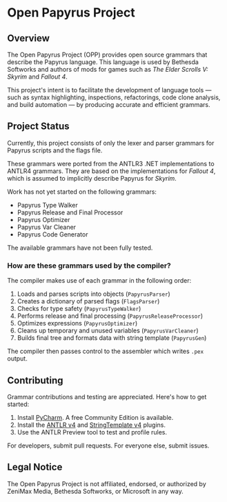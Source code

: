 # Open Papyrus Project

## Overview

The Open Papyrus Project (OPP) provides open source grammars that describe the 
Papyrus language. This language is used by Bethesda Softworks and authors of
mods for games such as *The Elder Scrolls V: Skyrim* and *Fallout 4*.

This project's intent is to facilitate the development of language tools &mdash;
such as syntax highlighting, inspections, refactorings, code clone analysis, and
build automation &mdash; by producing accurate and efficient grammars.

## Project Status

Currently, this project consists of only the lexer and parser grammars for
Papyrus scripts and the flags file.

These grammars were ported from the ANTLR3 .NET implementations to ANTLR4
grammars. They are based on the implementations for *Fallout 4*, which is
assumed to implicitly describe Papyrus for *Skyrim*.

Work has not yet started on the following grammars:

- Papyrus Type Walker
- Papyrus Release and Final Processor
- Papyrus Optimizer
- Papyrus Var Cleaner
- Papyrus Code Generator

The available grammars have not been fully tested.

### How are these grammars used by the compiler?

The compiler makes use of each grammar in the following order:

1. Loads and parses scripts into objects (`PapyrusParser`)
2. Creates a dictionary of parsed flags (`FlagsParser`)
3. Checks for type safety (`PapyrusTypeWalker`)
4. Performs release and final processing (`PapyrusReleaseProcessor`)
5. Optimizes expressions (`PapyrusOptimizer`)
6. Cleans up temporary and unused variables (`PapyrusVarCleaner`)
7. Builds final tree and formats data with string template (`PapyrusGen`)

The compiler then passes control to the assembler which writes `.pex` output.

## Contributing

Grammar contributions and testing are appreciated. Here's how to get started:

1. Install [PyCharm](https://www.jetbrains.com/pycharm/). A free Community Edition is available.
2. Install the [ANTLR v4](https://plugins.jetbrains.com/plugin/7358-antlr-v4) and [StringTemplate v4](https://plugins.jetbrains.com/plugin/8041-stringtemplate-v4) plugins.
3. Use the ANTLR Preview tool to test and profile rules.

For developers, submit pull requests. For everyone else, submit issues.

## Legal Notice

The Open Papyrus Project is not affiliated, endorsed, or authorized by ZeniMax
Media, Bethesda Softworks, or Microsoft in any way.

